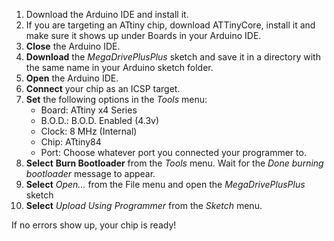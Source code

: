 1. Download the Arduino IDE and install it.
2. If you are targeting an ATtiny chip, download ATTinyCore, install it and make sure it shows up under Boards in your Arduino IDE.
3. **Close** the Arduino IDE.
3. **Download** the _MegaDrivePlusPlus_ sketch and save it in a directory with the same name in your Arduino sketch folder.
3. **Open** the Arduino IDE.
4. **Connect** your chip as an ICSP target.
5. **Set** the following options in the _Tools_ menu:
   * Board: ATtiny x4 Series
   * B.O.D.: B.O.D. Enabled (4.3v)
   * Clock: 8 MHz (Internal)
   * Chip: ATtiny84
   * Port: Choose whatever port you connected your programmer to.
6. **Select** **Burn Bootloader** from the _Tools_ menu. Wait for the _Done burning bootloader_ message to appear.
7. **Select** _Open..._ from the File menu and open the _MegaDrivePlusPlus_ sketch 
8. **Select** _Upload Using Programmer_ from the _Sketch_ menu.

If no errors show up, your chip is ready!